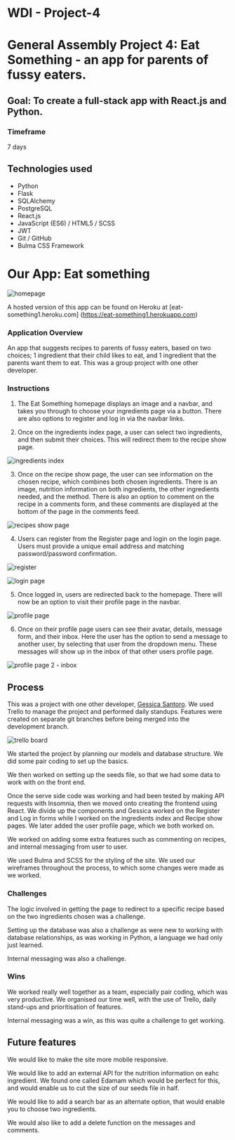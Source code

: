 # WDI - Project-4

# General Assembly Project 4: Eat Something - an app for parents of fussy eaters.

## Goal: To create a full-stack app with React.js and Python.

### Timeframe
7 days

## Technologies used

* Python
* Flask
* SQLAlchemy
* PostgreSQL
* React.js
* JavaScript (ES6) / HTML5 / SCSS
* JWT
* Git / GitHub
* Bulma CSS Framework

# Our App: Eat something
![homepage](https://user-images.githubusercontent.com/42389173/53878909-05554800-4005-11e9-9943-5c9d9d8f1ebd.png)

A hosted version of this app can be found on Heroku at [eat-something1.heroku.com] (https://eat-something1.herokuapp.com)

### Application Overview

An app that suggests recipes to parents of fussy eaters, based on two choices; 1 ingredient that their child likes to eat, and 1 ingredient that the parents want them to eat. This was a group project with one other developer.

### Instructions

1. The Eat Something homepage displays an image and a navbar, and takes you through to choose your ingredients page via a button. There are also options to register and log in via the navbar links.

2. Once on the ingredients index page, a user can select two ingredients, and then submit their choices. This will redirect them to the recipe show page.

![ingredients index](https://user-images.githubusercontent.com/42389173/53879014-4d746a80-4005-11e9-85d5-69e5a0a90fc6.png)

3. Once on the recipe show page, the user can see information on the chosen recipe, which combines both chosen ingredients. There is an image, nutrition information on both ingredients, the other ingredients needed, and the method. There is also an option to comment on the recipe in a comments form, and these comments are displayed at the bottom of the page in the comments feed.

![recipes show page](https://user-images.githubusercontent.com/42389173/53879098-857bad80-4005-11e9-86f4-6be2761e4392.png)

4. Users can register from the Register page and login on the login page. Users must provide a unique email address and matching password/password confirmation.

![register](https://user-images.githubusercontent.com/42389173/53879180-bbb92d00-4005-11e9-9d5f-ef647f2a82df.png)

![login page](https://user-images.githubusercontent.com/42389173/53879238-dc818280-4005-11e9-9321-ef440045c4d3.png)

5. Once logged in, users are redirected back to the homepage. There will now be an option to visit their profile page in the navbar.

![profile page](https://user-images.githubusercontent.com/42389173/53879318-0fc41180-4006-11e9-82bf-8ca1ef5b0ab7.png)

6. Once on their profile page users can see their avatar, details, message form, and their inbox. Here the user has the option to send a message to another user, by selecting that user from the dropdown menu. These messages will show up in the inbox of that other users profile page.

![profile page 2 - inbox](https://user-images.githubusercontent.com/42389173/53879392-41d57380-4006-11e9-8117-ddbf198a8d28.png)

## Process

This was a project with one other developer, [Gessica Santoro](https://github.com/Gessy90). We used Trello to manage the project and performed daily standups. Features were created on separate git branches before being merged into the development branch.

![trello board](https://user-images.githubusercontent.com/42389173/53879448-6f222180-4006-11e9-8b6d-1b1abf8bc124.png)

We started the project by planning our models and database structure. We did some pair coding to set up the basics.

We then worked on setting up the seeds file, so that we had some data to work with on the front end.

Once the serve side code was working and had been tested by making API requests with Insomnia, then we moved onto creating the frontend using React. We divide up the components and Gessica worked on the Register and Log in forms while I worked on the ingredients index and Recipe show pages. We later added the user profile page, which we both worked on.

We worked on adding some extra features such as commenting on recipes, and internal messaging from user to user.

We used Bulma and SCSS for the styling of the site. We used our wireframes throughout the process, to which some changes were made as we worked.

### Challenges

The logic involved in getting the page to redirect to a specific recipe based on the two ingredients chosen was a challenge.

Setting up the database was also a challenge as were new to working with database relationships, as was working in Python, a language we had only just learned.

Internal messaging was also a challenge.

### Wins

We worked really well together as a team, especially pair coding, which was very productive. We organised our time well, with the use of Trello, daily stand-ups and prioritisation of features.

Internal messaging was a win, as this was quite a challenge to get working.

## Future features

We would like to make the site more mobile responsive.

We would like to add an external API for the nutrition information on eahc ingredient. We found one called Edamam which would be perfect for this, and would enable us to cut the size of our seeds file in half.

We would like to add a search bar as an alternate option, that would enable you to choose two ingredients.

We would also like to add a delete function on the messages and comments.
